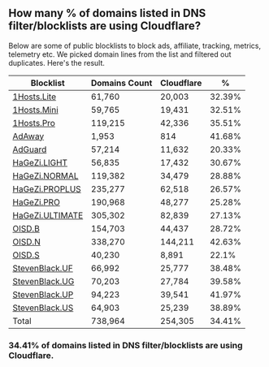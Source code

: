 ## How many % of domains listed in DNS filter/blocklists are using Cloudflare?


Below are some of public blocklists to block ads, affiliate, tracking, metrics, telemetry etc.
We picked domain lines from the list and filtered out duplicates.
Here's the result.


| Blocklist | Domains Count | Cloudflare | % |
| --- | --- | --- | --- |
| [1Hosts.Lite](https://raw.githubusercontent.com/badmojr/1Hosts/master/Lite/hosts.win) | 61,760 | 20,003 | 32.39% |
| [1Hosts.Mini](https://raw.githubusercontent.com/badmojr/1Hosts/master/mini/hosts.win) | 59,765 | 19,431 | 32.51% |
| [1Hosts.Pro](https://raw.githubusercontent.com/badmojr/1Hosts/master/Pro/hosts.win) | 119,215 | 42,336 | 35.51% |
| [AdAway](https://raw.githubusercontent.com/AdAway/adaway.github.io/master/hosts.txt) | 1,953 | 814 | 41.68% |
| [AdGuard](https://adguardteam.github.io/AdGuardSDNSFilter/Filters/filter.txt) | 57,214 | 11,632 | 20.33% |
| [HaGeZi.LIGHT](https://raw.githubusercontent.com/hagezi/dns-blocklists/main/hosts/light.txt) | 56,835 | 17,432 | 30.67% |
| [HaGeZi.NORMAL](https://raw.githubusercontent.com/hagezi/dns-blocklists/main/hosts/multi.txt) | 119,382 | 34,479 | 28.88% |
| [HaGeZi.PROPLUS](https://raw.githubusercontent.com/hagezi/dns-blocklists/main/hosts/pro.plus.txt) | 235,277 | 62,518 | 26.57% |
| [HaGeZi.PRO](https://raw.githubusercontent.com/hagezi/dns-blocklists/main/hosts/pro.txt) | 190,968 | 48,277 | 25.28% |
| [HaGeZi.ULTIMATE](https://raw.githubusercontent.com/hagezi/dns-blocklists/main/hosts/ultimate.txt) | 305,302 | 82,839 | 27.13% |
| [OISD.B](https://big.oisd.nl/dnsmasq) | 154,703 | 44,437 | 28.72% |
| [OISD.N](https://nsfw.oisd.nl/dnsmasq) | 338,270 | 144,211 | 42.63% |
| [OISD.S](https://small.oisd.nl/dnsmasq) | 40,230 | 8,891 | 22.1% |
| [StevenBlack.UF](https://raw.githubusercontent.com/StevenBlack/hosts/master/alternates/fakenews/hosts) | 66,992 | 25,777 | 38.48% |
| [StevenBlack.UG](https://raw.githubusercontent.com/StevenBlack/hosts/master/alternates/gambling/hosts) | 70,203 | 27,784 | 39.58% |
| [StevenBlack.UP](https://raw.githubusercontent.com/StevenBlack/hosts/master/alternates/porn/hosts) | 94,223 | 39,541 | 41.97% |
| [StevenBlack.US](https://raw.githubusercontent.com/StevenBlack/hosts/master/alternates/social/hosts) | 64,903 | 25,239 | 38.89% |
| Total | 738,964 | 254,305 | 34.41% |


### 34.41% of domains listed in DNS filter/blocklists are using Cloudflare.